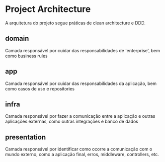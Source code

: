 # Project Architecture

A arquitetura do projeto segue práticas de clean architecture e DDD.

## domain
Camada responsável por cuidar das responsabilidades de 'enterprise', bem como business rules

## app
Camada responsável por cuidar das responsabilidades da aplicação, bem como casos de uso e repositories

## infra
Camada responsável por fazer a comunicação entre a aplicação e outras aplicações externas, como outras integrações e banco de dados

## presentation
Camada responsável por identificar como ocorre a comunicação com o mundo externo, como a aplicação final, erros, middleware, controllers, etc.
